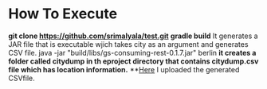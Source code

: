 # How To Execute
**git clone https://github.com/srimalyala/test.git**
**gradle build**
  It generates a JAR file that is executable wjich takes city as an argument and generates CSV file.
  java -jar "build/libs/gs-consuming-rest-0.1.7.jar" berlin
**it creates a folder called citydump in th eproject directory that contains citydump.csv file which has location    information.**
**[Here](https://docs.google.com/spreadsheets/d/1tAZ__eUBCZGX6S37v_ivytfHmLorMG6Ko1ZTwoX5KD0/edit#gid=1800697113) I uploaded the generated CSVfile.
   
